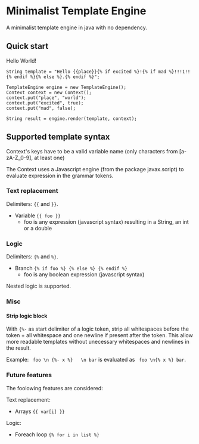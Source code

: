 # Minimalist Template Engine

A minimalist template engine in java with no dependency.

## Quick start

Hello World!

    String template = "Hello {{place}}{% if excited %}!{% if mad %}!!!1!!{% endif %}{% else %}.{% endif %}";

    TemplateEngine engine = new TemplateEngine();
    Context context = new Context();
    context.put("place", "world");
    context.put("excited", true);
    context.put("mad", false);

    String result = engine.render(template, context);

## Supported template syntax

Context's keys have to be a valid variable name (only characters from [a-zA-Z_0-9], at least one)

The Context uses a Javascript engine (from the package javax.script) to evaluate expression in the grammar tokens.

### Text replacement

Delimiters: ```{{``` and ```}}```.

* Variable ```{{ foo }}```
  - foo is any expression (javascript syntax) resulting in a String, an int or a double

### Logic  

Delimiters: ```{%``` and ```%}```.

* Branch ```{% if foo %} {% else %} {% endif %}```
  - foo is any boolean expression (javascript syntax)
  
Nested logic is supported.

### Misc

#### Strip logic block

With ```{%-``` as start delimiter of a logic token, strip all whitespaces before the token + all whitespace and one newline if present after the token. This allow more readable templates without unecessary whitespaces and newlines in the result.

Example: ``` foo \n {%- x %}   \n bar``` is evaluated as ``` foo \n{% x %} bar```. 

### Future features

The foolowing features are considered:

Text replacement:

* Arrays ```{{ var[i] }}```

Logic:

* Foreach loop ```{% for i in list %}```

